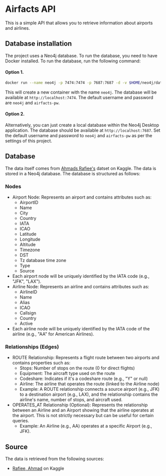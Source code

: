 # Airfacts API
This is a simple API that allows you to retrieve information about airports and airlines.

## Database installation
The project uses a Neo4j database. To run the database, you need to have Docker installed. To run the database, run the following command:

#### Option 1. 
```bash
docker run --name neo4j -p 7474:7474 -p 7687:7687 -d -v $HOME/neo4j/data:/data -v $HOME/neo4j/logs:/logs -v $HOME/neo4j/import:/var/lib/neo4j/import -v $HOME/neo4j/plugins:/plugins --env NEO4J_AUTH=neo4j/airfacts neo4j:4.2
```

This will create a new container with the name `neo4j`. The database will be available at `http://localhost:7474`. The default username and password are `neo4j` and `airfacts-pw`.

#### Option 2.
Alternatively, you can just create a local database within the Neo4j Desktop application. The database should be available at `http://localhost:7687`. Set the default username and password to `neo4j` and `airfacts-pw` as per the settings of this project.

## Database
The data itself comes from [Ahmads Rafiee's](https://www.kaggle.com/datasets/ahmadrafiee/airports-airlines-planes-and-routes-update-2024/data) datset on Kaggle. The data is stored in a Neo4j database. The database is structured as follows:

### Nodes
- Airport Node: Represents an airport and contains attributes such as:
    - AirportID
    - Name
    - City
    - Country
    - IATA
    - ICAO
    - Latitude
    - Longitude
    - Altitude
    - Timezone
    - DST
    - Tz database time zone
    - Type
    - Source
- Each airport node will be uniquely identified by the IATA code (e.g., "JFK", "LAX").
- Airline Node: Represents an airline and contains attributes such as:
    - AirlineID
    - Name
    - Alias
    - ICAO
    - Callsign
    - Country
    - Active
- Each airline node will be uniquely identified by the IATA code of the airline (e.g., "AA" for American Airlines).
### Relationships (Edges)
- ROUTE Relationship: Represents a flight route between two airports and contains properties such as:
    - Stops: Number of stops on the route (0 for direct flights)
    - Equipment: The aircraft type used on the route
    - Codeshare: Indicates if it's a codeshare route (e.g., "Y" or null)
    - Airline: The airline that operates the route (linked to the Airline node)
    - Example: A ROUTE relationship connects a source airport (e.g., JFK) to a destination airport (e.g., LAX), and the relationship contains the airline's name, number of stops, and aircraft used.
- OPERATES_AT Relationship (Optional): Represents the relationship between an Airline and an Airport showing that the airline operates at the airport. This is not strictly necessary but can be useful for certain queries.
    - Example: An Airline (e.g., AA) operates at a specific Airport (e.g., JFK).



## Source
The data is retrieved from the following sources:
- [Rafiee, Ahmad](https://www.kaggle.com/datasets/ahmadrafiee/airports-airlines-planes-and-routes-update-2024/data) on Kaggle